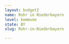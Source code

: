 ```yaml
---
layout: budget2
name: Rohr in Niederbayern
level: kommune
state: BY
slug: Rohr-in-Niederbayern

---
```



